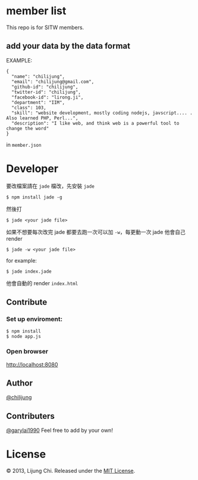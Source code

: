# member list

This repo is for SITW members.


## add your data by the data format

EXAMPLE:

```
{
  "name": "chilijung",
  "email": "chilijung@gmail.com",
  "github-id": "chilijung",
  "twitter-id": "chilijung",
  "facebook-id": "lirong.ji",
  "department": "IIM",
  "class": 103,
  "skill": "website development, mostly coding nodejs, javscript.... . Also learned PHP, Perl...",
  "description": "I like web, and think web is a powerful tool to change the word"
}

```

in `member.json`

# Developer

要改檔案請在 `jade` 檔改，先安裝 `jade`

    $ npm install jade -g

然後打

    $ jade <your jade file>

如果不想要每次改完 jade 都要去跑一次可以加 `-w`，每更動一次 jade 他會自己 render

    $ jade -w <your jade file>

for example:

    $ jade index.jade

他會自動的 render `index.html`


## Contribute

### Set up enviroment:
```
$ npm install
$ node app.js
```

### Open browser
[http://localhost:8080](http://localhost:8080)

## Author

[@chilijung](https://github.com/chilijung)

## Contributers

[@garylai1990](https://github.com/garylai1990)
Feel free to add by your own!

# License

© 2013, Lijung Chi. Released under the [MIT License](http://opensource.org/licenses/mit-license.php).

